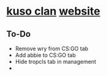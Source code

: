 # [kuso clan](https://steamcommunity.com/groups/kusoclan) [website](https://kuso-clan.github.io/)

## To-Do
* Remove wry from CS:GO tab
* Add abbie to CS:GO tab
* Hide tropcls tab in management
* 
